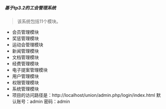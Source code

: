 ﻿##### 基于tp3.2的工会管理系统
> 该系统包括11个模块。
- 会员管理模块
- 奖惩管理模块
- 运动会管理模块
- 新闻管理模块
- 文档管理模块
- 经费管理模块
- 电子提案管理模块
- 用户管理模块
- 权限管理模块
- 系统管理模块
- 项目的访问路径是：http://localhost/union/admin.php/login/index.html 默认账号：admin 密码：admin